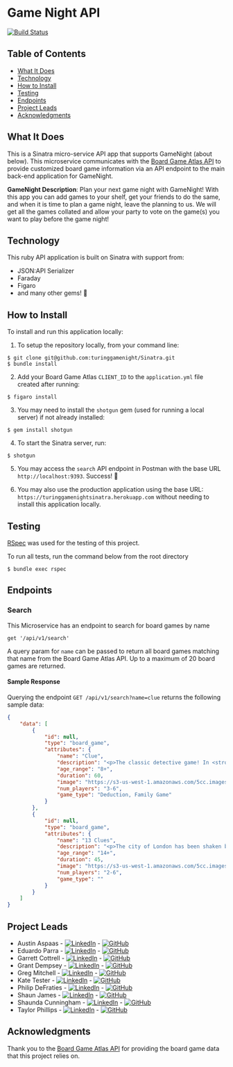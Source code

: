 # Game Night API

[![Build Status](https://travis-ci.com/TuringGameNight/Sinatra.svg?branch=main)](https://travis-ci.com/TuringGameNight/Sinatra)

## Table of Contents

  - [What It Does](#what-it-does)
  - [Technology](#technology)
  - [How to Install](#how-to-install)
  - [Testing](#testing)
  - [Endpoints](#endpoints)
  - [Project Leads](#project-leads)
  - [Acknowledgments](#acknowledgments)

## What It Does

This is a Sinatra micro-service API app that supports GameNight (about below). This microservice communicates with the [Board Game Atlas API](https://www.boardgameatlas.com/api/docs) to provide customized board game information via an API endpoint to the main back-end application for GameNight.


**GameNight Description**: Plan your next game night with GameNight! With this app you can add games to your shelf, get your friends to do the same, and when it is time to plan a game night, leave the planning to us. We will get all the games collated and allow your party to vote on the game(s) you want to play before the game night!

## Technology

This ruby API application is built on Sinatra with support from:
- JSON:API Serializer
- Faraday
- Figaro
- and many other gems! 🤩

## How to Install

To install and run this application locally:

1. To setup the repository locally, from your command line:
```
$ git clone git@github.com:turinggamenight/Sinatra.git
$ bundle install
```

2. Add your Board Game Atlas `CLIENT_ID` to the `application.yml` file created after running:
```
$ figaro install
```

3. You may need to install the `shotgun` gem (used for running a local server) if not already installed:
```
$ gem install shotgun
```

4. To start the Sinatra server, run:
```
$ shotgun
```

5. You may access the `search` API endpoint in Postman with the base URL `http://localhost:9393`. Success! 🎉

6. You may also use the production application using the base URL: `https://turinggamenightsinatra.herokuapp.com` without needing to install this application locally.

## Testing

[RSpec](https://rspec.info/) was used for the testing of this project.

To run all tests, run the command below from the root directory
```
$ bundle exec rspec
```

## Endpoints

### Search

This Microservice has an endpoint to search for board games by name
```
get '/api/v1/search'
```

A query param for `name` can be passed to return all board games matching that name from the Board Game Atlas API. Up to a maximum of 20 board games are returned.

#### Sample Response

Querying the endpoint `GET /api/v1/search?name=clue` returns the following sample data:

```json
{
    "data": [
        {
            "id": null,
            "type": "board_game",
            "attributes": {
                "name": "Clue",
                "description": "<p>The classic detective game! In <strong>Clue</strong>, players move from room to room in a mansion to solve the mystery of: who done it, with what, and where? Players are dealt character, weapon, and location cards after the top card from each card type is secretly placed in the confidential file in the middle of the board. Players must move to a room and then make an accusation against a character saying they did it in that room with a specific weapon. The player to the left must show one of any cards accused to the accuser if in that player's hand. Through deductive reasoning each player must figure out which character, weapon, and location are in the secret file. To do this, each player must uncover what cards are in other players hands by making more and more accusations. Once a player knows what cards the other players are holding, they will know what cards are in the secret file. A great game for those who enjoy reasoning and thinking things out.</p>",
                "age_range": "8+",
                "duration": 60,
                "image": "https://s3-us-west-1.amazonaws.com/5cc.images/games/uploaded/1559254847936-611WyTryCvL.jpg",
                "num_players": "3-6",
                "game_type": "Deduction, Family Game"
            }
        },
        {
            "id": null,
            "type": "board_game",
            "attributes": {
                "name": "13 Clues",
                "description": "<p>The city of London has been shaken by heinous crimes, and Scotland Yard is groping in the dark. 13 Clues, set at the end of the 19th century, puts players in the shoes of the detectives, each trying to solve their own mystery. Each player sees the clues - person + location + weapon - for the other players but not their own. They investigate by asking questions, by consulting the secret informant, and by making accusations in order to collect clues and rule out suspects. The goal of the game is to identify which of the 13 clues match their case before the others do!</p>",
                "age_range": "14+",
                "duration": 45,
                "image": "https://s3-us-west-1.amazonaws.com/5cc.images/games/uploaded/1540939172028",
                "num_players": "2-6",
                "game_type": ""
            }
        }
    ]
}
```

## Project Leads

- Austin Aspaas - [![LinkedIn][linkedin-shield]](https://www.linkedin.com/in/austin-aspaas-4626611bb/) - [![GitHub][github-shield]](https://github.com/evilaspaas1)
- Eduardo Parra - [![LinkedIn][linkedin-shield]](https://www.linkedin.com/in/eduardo--parra/) - [![GitHub][github-shield]](https://github.com/helloeduardo)
- Garrett Cottrell - [![LinkedIn][linkedin-shield]](https://www.linkedin.com/in/garrett-cottrell-52850834/) - [![GitHub][github-shield]](https://github.com/GarrettCottrell)
- Grant Dempsey - [![LinkedIn][linkedin-shield]](https://www.linkedin.com/in/grant-dempsey-8a9a16169/) - [![GitHub][github-shield]](https://github.com/GDemps)
- Greg Mitchell - [![LinkedIn][linkedin-shield]](https://www.linkedin.com/in/gregory-j-mitchell/) - [![GitHub][github-shield]](https://github.com/GregJMitchell)
- Kate Tester - [![LinkedIn][linkedin-shield]](https://www.linkedin.com/in/katemorris/) - [![GitHub][github-shield]](https://github.com/katemorris)
- Philip DeFraties - [![LinkedIn][linkedin-shield]](https://www.linkedin.com/in/philip-defraties/) - [![GitHub][github-shield]](https://github.com/PhilipDeFraties)
- Shaun James - [![LinkedIn][linkedin-shield]](https://github.com/ShaunDaneJames) - [![GitHub][github-shield]](https://www.linkedin.com/in/shaun-james-2707a61bb/)
- Shaunda Cunningham - [![LinkedIn][linkedin-shield]](https://www.linkedin.com/in/shaunda-cunningham/) - [![GitHub][github-shield]](https://github.com/smcunning)
- Taylor Phillips - [![LinkedIn][linkedin-shield]](https://www.linkedin.com/in/taphill/) - [![GitHub][github-shield]](https://github.com/taphill)

## Acknowledgments

Thank you to the [Board Game Atlas API](https://www.boardgameatlas.com/api/docs) for providing the board game data that this project relies on.

<!-- MARKDOWN LINKS & IMAGES -->
[linkedin-shield]: https://img.shields.io/badge/-LinkedIn-black.svg?style=flat-square&logo=linkedin&colorB=555
[github-shield]: https://img.shields.io/badge/-GitHub-black.svg?style=flat-square&logo=github&colorB=555
